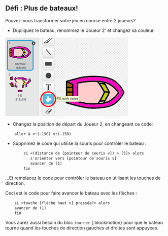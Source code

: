 ## Défi : Plus de bateaux!
Pouvez-vous transformer votre jeu en course entre 2 joueurs?

+ Dupliquez le bateau, renommez le 'Joueur 2' et changez sa couleur.

![screenshot](images/boat-p2.png)

+ Changez la position de départ du Joueur 2, en changeant ce code:

```blocks
	aller à x:(-190) y:(-150)
```

+ Supprimez le code qui utilise la souris pour contrôler le bateau :

```blocks
		si <(distance de [pointeur de souris v]) > [5]> alors
		   s'orienter vers [pointeur de souris v]
		   avancer de (1)
		fin
```

...Et remplacez le code pour contrôler le bateau en utilisant les touches de direction.

Ceci est le code pour faire avancer le bateau avec les flèches :

```blocks
	si <touche [flèche haut v] pressée?> alors
   	avancer de (1)
	fin
```

Vous aurez aussi besoin du bloc `tourner` {.blockmotion} pour que le bateau tourne quand les touches de direction gauches et droites sont appuyées.
